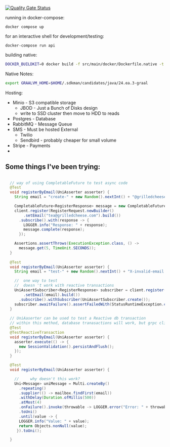 [![Quality Gate Status](https://sonarcloud.io/api/project_badges/measure?project=teacurran_dissipate-server&metric=alert_status)](https://sonarcloud.io/summary/new_code?id=teacurran_dissipate-server)

running in docker-compose:
```
docker compose up
```

for an interactive shell for development/testing:

```
docker-compose run api
```


building native:
```bash
DOCKER_BUILDKIT=0 docker build -f src/main/docker/Dockerfile.native -t dissipate-api-native:latest .
```


Native Notes:

```bash
export GRAALVM_HOME=$HOME/.sdkman/candidates/java/24.ea.3-graal
```


Hosting:

* Minio - S3 compatible storage
  * JBOD - Just a Bunch of Disks design
  * write to SSD cluster then move to HDD to reads
* Postgres - Database
* RabbitMQ - Message Queue
* SMS - Must be hosted External
  * Twilio
  * Sendbird - probably cheaper for small volume
* Stripe - Payments
* 


## Some things I've been trying:
  
```java

  // way of using CompletableFuture to test async code
  @Test
  void registerByEmail(UniAsserter asserter) {
    String email = "create-" + new Random().nextInt() + "@grilledcheese.com";

    CompletableFuture<RegisterResponse> message = new CompletableFuture<>();
    client.register(RegisterRequest.newBuilder()
        .setEmail("tea@grilledcheese.com").build())
      .subscribe().with(response -> {
        LOGGER.info("Response: " + response);
        message.complete(response);
      });

    Assertions.assertThrows(ExecutionException.class, () ->
      message.get(5, TimeUnit.SECONDS));
  }
  
  @Test
  void registerByEmail(UniAsserter asserter) {
    String email = "test-" + new Random().nextInt() + "X-invalid-email.co.uk";

    //  one way to test
    //  doesn 't work with reactive transactions
    UniAssertSubscriber<RegisterResponse> subscriber = client.register(RegisterRequest.newBuilder()
        .setEmail(email).build())
      .subscribe().withSubscriber(UniAssertSubscriber.create());
    subscriber.awaitFailure().assertFailedWith(StatusRuntimeException.class, "INVALID_ARGUMENT: The email address is invalid.");
  }
  
  // UniAaserter can be used to test a Reactive db transaction
  // within this method, database tranasactions will work, but grpc client calls will not
  @Test
  @TestReactiveTransaction
  void registerByEmail(UniAsserter asserter) {
    asserter.execute(() -> {
      new SessionValidation().persistAndFlush();
    });
  }

  @Test
  void registerByEmail(UniAsserter asserter) {

    //     why doesn't this work?
    Uni<Message> uniMessage = Multi.createBy()
      .repeating()
      .supplier(() -> mailbox.findFirst(email))
      .withDelay(Duration.ofMillis(500))
      .atMost(4)
      .onFailure().invoke(throwable -> LOGGER.error("Error: " + throwable.getMessage(), throwable))
      .toUni()
      .until(value -> {
      LOGGER.info("Value: " + value);
      return Objects.nonNull(value);
     }).toUni();

  }
```
